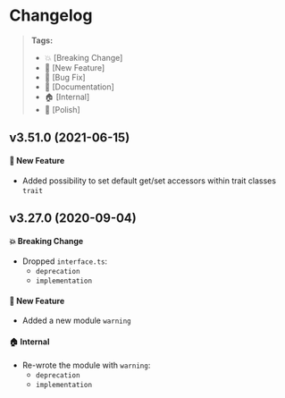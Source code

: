Changelog
=========

> **Tags:**
> - :boom:       [Breaking Change]
> - :rocket:     [New Feature]
> - :bug:        [Bug Fix]
> - :memo:       [Documentation]
> - :house:      [Internal]
> - :nail_care:  [Polish]

## v3.51.0 (2021-06-15)

#### :rocket: New Feature

* Added possibility to set default get/set accessors within trait classes `trait`

## v3.27.0 (2020-09-04)

#### :boom: Breaking Change

* Dropped `interface.ts`:
  * `deprecation`
  * `implementation`

#### :rocket: New Feature

* Added a new module `warning`

#### :house: Internal

* Re-wrote the module with `warning`:
  * `deprecation`
  * `implementation`
